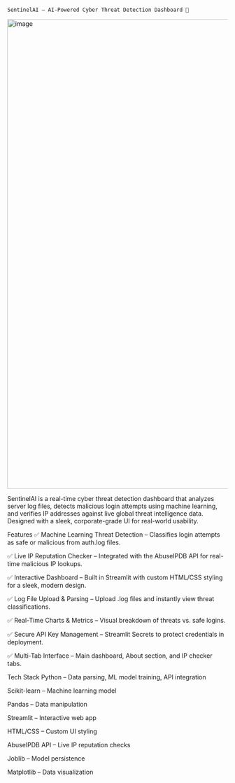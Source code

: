                                                                      SentinelAI – AI-Powered Cyber Threat Detection Dashboard 🚨
<img width="2142" height="1074" alt="image" src="https://github.com/user-attachments/assets/315be4a9-ec53-4ba3-889c-04d787820521" />


SentinelAI is a real-time cyber threat detection dashboard that analyzes server log files, detects malicious login attempts using machine learning, and verifies IP addresses against live global threat intelligence data. Designed with a sleek, corporate-grade UI for real-world usability.

Features
✅ Machine Learning Threat Detection – Classifies login attempts as safe or malicious from auth.log files.

✅ Live IP Reputation Checker – Integrated with the AbuseIPDB API for real-time malicious IP lookups.

✅ Interactive Dashboard – Built in Streamlit with custom HTML/CSS styling for a sleek, modern design.

✅ Log File Upload & Parsing – Upload .log files and instantly view threat classifications.

✅ Real-Time Charts & Metrics – Visual breakdown of threats vs. safe logins.

✅ Secure API Key Management – Streamlit Secrets to protect credentials in deployment.

✅ Multi-Tab Interface – Main dashboard, About section, and IP checker tabs.

Tech Stack
Python – Data parsing, ML model training, API integration

Scikit-learn – Machine learning model

Pandas – Data manipulation

Streamlit – Interactive web app

HTML/CSS – Custom UI styling

AbuseIPDB API – Live IP reputation checks

Joblib – Model persistence

Matplotlib – Data visualization

